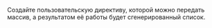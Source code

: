 Создайте пользовательскую директиву, которой можно передать массив, а результатом её работы будет сгенерированный список.